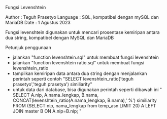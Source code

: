 Fungsi Levenshtein

Author     : Teguh Prasetyo
Language   : SQL, kompatibel dengan mySQL dan MariaDB
Date       : 1 Agustus 2023

Fungsi levenshtein digunakan untuk mencari prosentase kemiripan antara dua string, kompatibel dengan MySQL dan MariaDB

Petunjuk penggunaan
- jalankan "function levenshtein.sql" untuk membuat fungsi levenshtein
- jalankan "function levenshtein ratio.sql" untuk membuat fungsi levenshtein_ratio
- tampilkan kemiripan data antara dua string dengan menjalankan perintah seperti contoh "SELECT levenshtein_ratio('teguh prasetyo','teguh prasetya') similiarity"
- untuk data dari database, bisa digunakan perintah seperti dibawah ini
  "
      SELECT 
      	A.nip,
      	A.nama_lengkap,
      	B.nama,
      	CONCAT(levenshtein_ratio(A.nama_lengkap, B.nama),' %') similiarity
      FROM (SELECT nip, nama_lengkap from temp_asn LIMIT 20) A
      LEFT JOIN master B ON A.nip=B.nip;
  "
